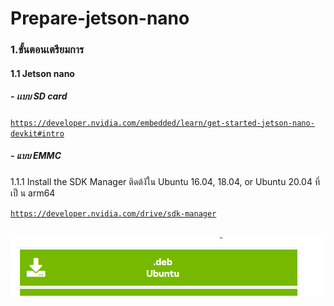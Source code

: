 # Prepare-jetson-nano
### 1.ขั้นตอนเตรียมการ
#### 1.1 Jetson nano
##### - เเบบ SD card
<code>https://developer.nvidia.com/embedded/learn/get-started-jetson-nano-devkit#intro</code>
##### - แบบ EMMC
<p>1.1.1 Install the SDK Manager ติดต้งัใน Ubuntu 16.04, 18.04, or Ubuntu 20.04 ที่เป็ น arm64</p>
<a href="https://developer.nvidia.com/drive/sdk-manager"><code>https://developer.nvidia.com/drive/sdk-manager</code></a>
<br><br>
<p align="center">
  <img src="img/1.png" />
</p>
